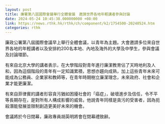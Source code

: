 ```yaml
---
layout: post
title: 廉署第八屆國際會議舉行全體會議　邀請世界各地年輕講者參與討論
date: 2024-05-24 10:45:38.000000000 +08:00
link: https://news.rthk.hk/rthk/ch/component/k2/1754500-20240524.htm
categories: rthk
---
```


廉政公署第八屆國際會議早上舉行全體會議，以青年為主題。大會邀請多位來自世界各地的年輕講者以及安排約200名本地、內地及海外的大學及中學生，參與會議及討論環節。

有來自北京大學的講者表示，在大學階段對青年進行廉潔教育佔了天時地利及人和，因為這個階段的青年有一定知識累積，思想亦趨向成熟，加上這些青年未來可能成為公務員、企業家和教師等，在青年時期樹立廉潔理念，未來政府、社會和企業才能更廉潔。

有來自菲律賓的講者形容貪污猶如困擾社會的「癌症」，破壞進步及信任，令不平等長期存在，是對所有人構成影響的威脅。他說青年同樣是貪污的受害者，因為扼殺潛能發展並限制創造更美好未來的機會。

會議將於今日閉幕，廉政專員胡英明將會在閉幕禮致辭。
